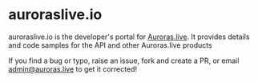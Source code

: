 # auroraslive.io
auroraslive.io is the developer's portal for [Auroras.live](https://auroras.live). It provides details and code samples for the API and other Auroras.live products

If you find a bug or typo, raise an issue, fork and create a PR, or email admin@auroras.live to get it corrected!
